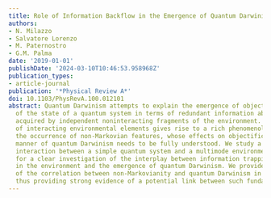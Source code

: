```yaml
---
title: Role of Information Backflow in the Emergence of Quantum Darwinism
authors:
- N. Milazzo
- Salvatore Lorenzo
- M. Paternostro
- G.M. Palma
date: '2019-01-01'
publishDate: '2024-03-10T10:46:53.958968Z'
publication_types:
- article-journal
publication: '*Physical Review A*'
doi: 10.1103/PhysRevA.100.012101
abstract: Quantum Darwinism attempts to explain the emergence of objective reality
  of the state of a quantum system in terms of redundant information about the system
  acquired by independent noninteracting fragments of the environment. The consideration
  of interacting environmental elements gives rise to a rich phenomenology, including
  the occurrence of non-Markovian features, whose effects on objectification in the
  manner of quantum Darwinism needs to be fully understood. We study a model of local
  interaction between a simple quantum system and a multimode environment that allows
  for a clear investigation of the interplay between information trapping and propagation
  in the environment and the emergence of quantum Darwinism. We provide strong evidence
  of the correlation between non-Markovianity and quantum Darwinism in such a model,
  thus providing strong evidence of a potential link between such fundamental phenomena.
---
```

